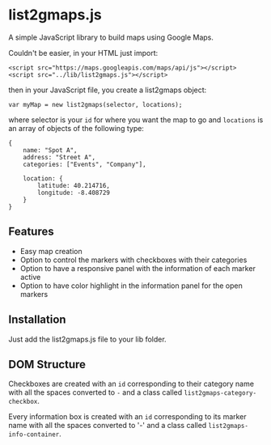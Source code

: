 list2gmaps.js
=============

A simple JavaScript library to build maps using Google Maps.

Couldn't be easier, in your HTML just import:

    <script src="https://maps.googleapis.com/maps/api/js"></script>
    <script src="../lib/list2gmaps.js"></script>

then in your JavaScript file, you create a list2gmaps object:

	var myMap = new list2gmaps(selector, locations);

where selector is your `id` for where you want the map to go and `locations` is an array of objects of the following type:

	{
        name: "Spot A",
        address: "Street A",
        categories: ["Events", "Company"],

        location: {
            latitude: 40.214716,
            longitude: -8.408729
        }
    }


Features
--------

- Easy map creation
- Option to control the markers with checkboxes with their categories
- Option to have a responsive panel with the information of each marker active
- Option to have color highlight in the information panel for the open markers

Installation
------------

Just add the list2gmaps.js file to your lib folder.

DOM Structure
-------------
Checkboxes are created with an `id` corresponding to their category name with all the spaces converted to `-` and a class called `list2gmaps-category-checkbox`.

Every information box is created with an `id` corresponding to its marker name with all the spaces converted to '-' and a class called `list2gmaps-info-container`.
